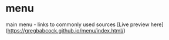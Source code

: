 # menu
main menu - links to commonly used sources
[Live preview here] (https://gregbabcock.github.io/menu/index.html/)
